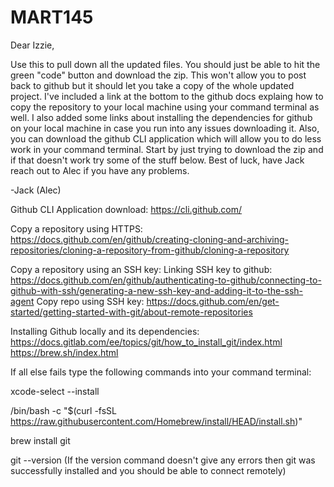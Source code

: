# MART145

Dear Izzie,

Use this to pull down all the updated files. You should just be able to hit the green "code" button and download the zip. This won't allow you to post back to 
github but it should let you take a copy of the whole updated project. I've included a link at the bottom to the github docs explaing how to copy the repository to 
your local machine using your command terminal as well. I also added some links about installing the dependencies for github on your local machine in case you run 
into any issues downloading it. Also, you can download the github CLI application which will allow you to do less work in your command terminal. Start by just 
trying to download the zip and if that doesn't work try some of the stuff below. Best of luck, have Jack reach out to Alec if you have any problems.

-Jack (Alec)

Github CLI Application download:
https://cli.github.com/

Copy a repository using HTTPS:
https://docs.github.com/en/github/creating-cloning-and-archiving-repositories/cloning-a-repository-from-github/cloning-a-repository

Copy a repository using an SSH key:
Linking SSH key to github:
https://docs.github.com/en/github/authenticating-to-github/connecting-to-github-with-ssh/generating-a-new-ssh-key-and-adding-it-to-the-ssh-agent
Copy repo using SSH key:
https://docs.github.com/en/get-started/getting-started-with-git/about-remote-repositories

Installing Github locally and its dependencies:
https://docs.gitlab.com/ee/topics/git/how_to_install_git/index.html
https://brew.sh/index.html

If all else fails type the following commands into your command terminal:

xcode-select --install

/bin/bash -c "$(curl -fsSL https://raw.githubusercontent.com/Homebrew/install/HEAD/install.sh)"

brew install git

git --version
(If the version command doesn't give any errors then git was successfully installed and you should be able to connect remotely)
